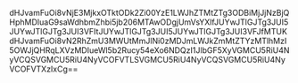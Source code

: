 dHJvamFuOi8vNjE3MjkxOTktODk2Zi00YzE1LWJhZTMtZTg3ODBiMjJjNzBjQHphMDIuaG9saWdhbmZhbi5jb206MTAwODgjUmVsYXlfJUYwJTlGJTg3JUI5JUYwJTlGJTg3JUI3VFItJUYwJTlGJTg3JUI5JUYwJTlGJTg3JUI3VFJfMTUKdHJvamFuOi8vN2RhZmU3MWUtMmJlNi0zMDJmLWJkZmMtZTYzMTlhMzI5OWJjQHRqLXVzMDIueWl5b2Rucy54eXo6NDQzI1JlbGF5XyVGMCU5RiU4NyVCQSVGMCU5RiU4NyVCOFVTLSVGMCU5RiU4NyVCQSVGMCU5RiU4NyVCOFVTXzIxCg==